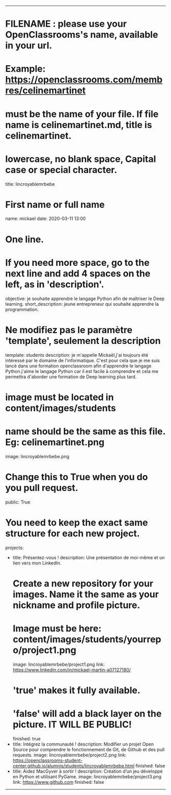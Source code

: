 ---

# FILENAME : please use your OpenClassrooms's name, available in your url.
# Example: https://openclassrooms.com/membres/celinemartinet
# must be the name of your file. If file name is celinemartinet.md, title is celinemartinet.
# lowercase, no blank space, Capital case or special character.
title: lincroyablemrbebe

# First name or full name
name: mickael
date: 2020-03-11 13:00

# One line.
# If you need more space, go to the next line and add 4 spaces on the left, as in 'description'.
objective: je souhaite apprendre le langage Python  afin de maîtriser le Deep learning.
short_description: jeune entrepreneur qui souhaite apprendre la programmation.

# Ne modifiez pas le paramètre 'template', seulement la description
template: students
description:
    je m'appelle Mickaël,j'ai toujours été intéressé par le domaine de l'informatique.
    C'est pour cela que je me suis lancé dans une formation openclassroom afin d'apprendre
    le langage Python.j'aime le langage Python car il est facile à comprendre et cela me
    permettra d'aborder une formation de Deep learning plus tard.
   
   

# image must be located in content/images/students
# name should be the same as this file. Eg: celinemartinet.png
image: lincroyablemrbebe.png

# Change this to True when you do you pull request.
public: True

# You need to keep the exact same structure for each new project.
projects:
  - title: Présentez-vous !
    description: Une présentation de moi-même et un lien vers mon LinkedIn.
    # Create a new repository for your images. Name it the same as your nickname and profile picture.
    # Image must be here: content/images/students/yourrepo/project1.png
    image: lincroyablemrbebe/project1.png
    link: https://www.linkedin.com/in/mickael-martin-a07127180/
    # 'true' makes it fully available.
    # 'false' will add a black layer on the picture. IT WILL BE PUBLIC!
    finished: true
  - title: Intégrez la communauté !
    description: Modifier un projet Open Source pour comprendre le fonctionnement de Git, de Github et des pull requests. 
    image: lincroyablemrbebe/project2.png
    link: https://openclassrooms-student-center.github.io/alumnis/students/lincroyablemrbebe.html
    finished: false
  - title: Aidez MacGyver à sortir !
    description: Création d’un jeu développé en Python et utilisant PyGame.
    image: lincroyablemrbebe/project3.png
    link: https://www.github.com
    finished: false
---